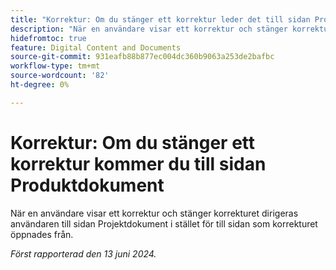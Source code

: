 ```yaml
---
title: "Korrektur: Om du stänger ett korrektur leder det till sidan Produktdokument"
description: "När en användare visar ett korrektur och stänger korrekturet dirigeras användaren till sidan Projektdokument i stället för till sidan som korrekturet öppnades från."
hidefromtoc: true
feature: Digital Content and Documents
source-git-commit: 931eafb88b877ec004dc360b9063a253de2bafbc
workflow-type: tm+mt
source-wordcount: '82'
ht-degree: 0%

---
```



# Korrektur: Om du stänger ett korrektur kommer du till sidan Produktdokument

När en användare visar ett korrektur och stänger korrekturet dirigeras användaren till sidan Projektdokument i stället för till sidan som korrekturet öppnades från.

_Först rapporterad den 13 juni 2024._
